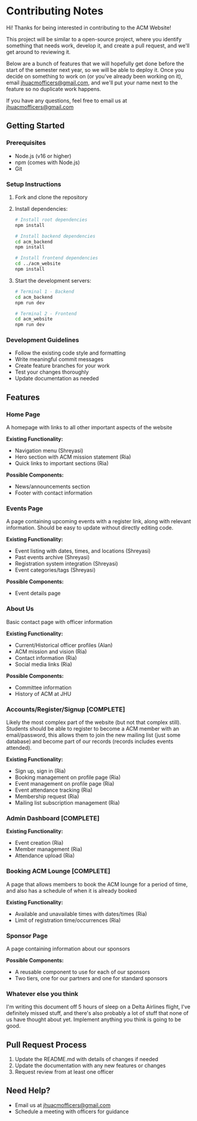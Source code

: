 # Contributing Notes

Hi! Thanks for being interested in contributing to the ACM Website!

This project will be similar to a open-source project, where you identify something that needs work, develop it, and create a pull request, and we'll get around to reviewing it.

Below are a bunch of features that we will hopefully get done before the start of the semester next year, so we will be able to deploy it. Once you decide on something to work on (or you've already been working on it), email <jhuacmofficers@gmail.com>, and we'll put your name next to the feature so no duplicate work happens.

If you have any questions, feel free to email us at <jhuacmofficers@gmail.com>

## Getting Started

### Prerequisites

- Node.js (v16 or higher)
- npm (comes with Node.js)
- Git

### Setup Instructions

1. Fork and clone the repository
2. Install dependencies:

   ```bash
   # Install root dependencies
   npm install
   
   # Install backend dependencies
   cd acm_backend
   npm install
   
   # Install frontend dependencies
   cd ../acm_website
   npm install
   ```

3. Start the development servers:

   ```bash
   # Terminal 1 - Backend
   cd acm_backend
   npm run dev
   
   # Terminal 2 - Frontend
   cd acm_website
   npm run dev
   ```

### Development Guidelines

- Follow the existing code style and formatting
- Write meaningful commit messages
- Create feature branches for your work
- Test your changes thoroughly
- Update documentation as needed

## Features

### Home Page

A homepage with links to all other important aspects of the website

**Existing Functionality:**

- Navigation menu (Shreyasi)
- Hero section with ACM mission statement (Ria)
- Quick links to important sections (Ria)

**Possible Components:**

- News/announcements section
- Footer with contact information


### Events Page

A page containing upcoming events with a register link, along with relevant information. Should be easy to update without directly editing code.

**Existing Functionality:**

- Event listing with dates, times, and locations (Shreyasi)
- Past events archive (Shreyasi)
- Registration system integration (Shreyasi)
- Event categories/tags (Shreyasi)

**Possible Components:**

- Event details page

### About Us

Basic contact page with officer information

**Existing Functionality:**

- Current/Historical officer profiles (Alan)
- ACM mission and vision  (Ria)
- Contact information (Ria)
- Social media links (Ria)

**Possible Components:**

- Committee information
- History of ACM at JHU

### Accounts/Register/Signup [COMPLETE]

Likely the most complex part of the website (but not that complex still). Students should be able to register to become a ACM member with an email/password, this allows them to join the new mailing list (just some database) and become part of our records (records includes events attended).

**Existing Functionality:**

- Sign up, sign in (Ria)
- Booking management on profile page (Ria)
- Event management on profile page (Ria)
- Event attendance tracking (Ria)
- Membership request (Ria)
- Mailing list subscription management (Ria)


### Admin Dashboard [COMPLETE]

**Existing Functionality:**

- Event creation (Ria)
- Member management (Ria)
- Attendance upload (Ria)


### Booking ACM Lounge [COMPLETE]

A page that allows members to book the ACM lounge for a period of time, and also has a schedule of when it is already booked

**Existing Functionality:**

- Available and unavailable times with dates/times (Ria)
- Limit of registration time/occurrences (Ria)


### Sponsor Page

A page containing information about our sponsors

**Possible Components:**

- A reusable component to use for each of our sponsors
- Two tiers, one for our partners and one for standard sponsors

### Whatever else you think

I'm writing this document off 5 hours of sleep on a Delta Airlines flight, I've definitely missed stuff, and there's also probably a lot of stuff that none of us have thought about yet. Implement anything you think is going to be good.

## Pull Request Process

1. Update the README.md with details of changes if needed
2. Update the documentation with any new features or changes
3. Request review from at least one officer

## Need Help?

- Email us at <jhuacmofficers@gmail.com>
- Schedule a meeting with officers for guidance
